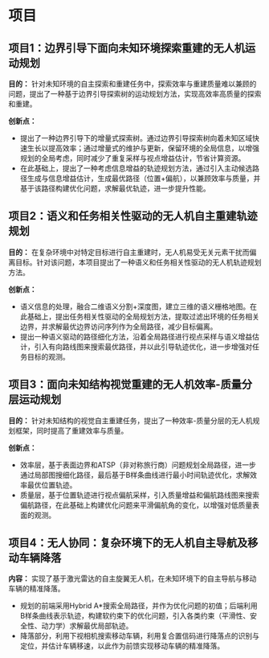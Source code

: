 # 项目
## 项目1：边界引导下面向未知环境探索重建的无人机运动规划
**目的：** 针对未知环境的自主探索和重建任务中，探索效率与重建质量难以兼顾的问题，提出了一种基于边界引导探索树的运动规划方法，实现高效率高质量的探索和重建。  

**创新点：**
+ 提出了一种边界引导下的增量式探索树。通过边界引导探索树向着未知区域快速生长以提高效率；通过增量式的维护与更新，保留环境的全局信息，以增强规划的全局考虑，同时减少了重复采样与视点增益估计，节省计算资源。
+ 在此基础上，提出了一种考虑信息增益的轨迹规划方法，通过引入主动候选路径生成与信息增益估计，生成最优路径（位置+偏航），以兼顾效率与质量，并基于该路径构建优化问题，求解最优轨迹，进一步提升性能。

## 项目2：语义和任务相关性驱动的无人机自主重建轨迹规划
**目的：** 在复杂环境中对特定目标进行自主重建时，无人机易受无关元素干扰而偏离目标。针对该问题，本项目提出了一种语义和任务相关性驱动的无人机轨迹规划方法。

**创新点：**
+ 语义信息的处理，融合二维语义分割+深度图，建立三维的语义栅格地图。在此基础上，提出任务相关性驱动的全局规划方法，提取过滤出环境的任务相关边界，并求解最优边界访问序列作为全局路径，减少目标偏离。
+ 提出一种语义驱动的路径细化方法，沿着全局路径进行视点采样与语义增益估计，引入有向路线图来搜索最优路径，并以此引导轨迹优化，进一步增强对任务目标的观测。

## 项目3：面向未知结构视觉重建的无人机效率-质量分层运动规划
**目的：** 针对未知结构的视觉自主重建任务，提出了一种效率-质量分层的无人机规划框架，同时提高了重建效率与质量。

**创新点：**
+ 效率层，基于表面边界和ATSP（非对称旅行商）问题规划全局路径，进一步通过局部图搜细化路径，最后基于B样条曲线进行最小时间轨迹优化，求解效率最优位置轨迹。
+ 质量层，基于位置轨迹进行视点偏航采样，引入质量增益和偏航路线图来搜索偏航路径，在此基础上构建优化问题来平滑偏航角的变化，以增强对低质量表面的观测。

## 项目4：无人协同：复杂环境下的无人机自主导航及移动车辆降落
**内容：** 实现了基于激光雷达的自主旋翼无人机，在未知环境下的自主导航与移动车辆的精准降落。
+ 规划的前端采用Hybrid A\*搜索全局路径，并作为优化问题的初值；后端利用B样条曲线表示轨迹，构建软约束下的优化问题，引入各类约束（平滑性、安全性、动力学）求解最优局部轨迹。
+ 降落部分，利用下视相机搜索移动车辆，利用复合置信码进行降落点的识别与定位，并估计车辆移速，以此作为前馈实现移动车辆的精准降落。